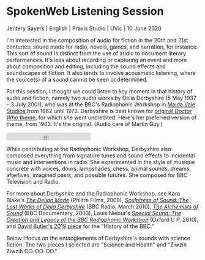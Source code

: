 # SpokenWeb Listening Session 

Jentery Sayers | English | Praxis Studio | UVic | 10 June 2020 

I'm interested in the composition of audio for fiction in the 20th and 21st centuries: sound made for radio, novels, games, and narration, for instance. This sort of sound is distinct from the use of audio to document literary performances. It's less about recording or capturing an event and more about composition and editing, including the sound effects and soundscapes of fiction. It also tends to involve acousmatic listening, where the source(s) of a sound cannot be seen or determined.  

For this session, I thought we could listen to key moment in that history of audio and fiction, namely two audio works by Delia Derbyshire (5 May 1937 – 3 July 2001), who was at the BBC's Radiophonic Workshop in [Maida Vale Studios](https://www.google.com/maps/@51.5262781,-0.1909051,3a,75y,222.79h,90.48t/data=!3m6!1e1!3m4!1s-RpzF9BJ2aBun5N8pqA70Q!2e0!7i16384!8i8192) from 1962 until 1973. Derbyshire is best known for [original *Doctor Who* theme](https://www.youtube.com/watch?v=xkIEkLww3lg), for which she went uncredited. Here's her preferred version of theme, from 1963. It's the original. (Audio care of Martin Guy.) 

<iframe src="http://wikidelia.net/wiki/File:Doctor_Who.ogg?embedplayer=yes" width="220" height="20" frameborder="0" webkitAllowFullScreen mozallowfullscreen allowFullScreen></iframe>

While contributing at the Radiophonic Workshop, Derbyshire also composed everything from signature tunes and sound effects to incidental music and interventions in radio. She experimented in the style of musique concrète with voices, doors, lampshades, chess, animal sounds, dreams, afterlives, imagined pasts, and possible futures. She composed for BBC Television and Radio. 

For more about Derbyshire and the Radiophonic Workshop, see Kara Blake's [*The Delian Mode*](https://thedelianmode.com/) (Philtre Films, 2009), [*Sculptress of Sound: The Lost Works of Delia Derbyshire*](https://www.bbc.co.uk/programmes/b00rl2ky) (BBC Radio, March 2010), [*The Alchemists of Sound*](http://www.ubu.com/film/alchemists.html) (BBC Documentary, 2003), Louis Niebur's [*Special Sound: The Creation and Legacy of the BBC Radiophonic Workshop*](https://global.oup.com/ushe/product/special-sound-9780195368406?cc=ca&lang=en&) (Oxford U P, 2010), and [David Butler's 2019 piece](https://www.bbc.com/historyofthebbc/100-voices/pioneering-women/women-of-the-workshop/delia-derbyshire) for the "History of the BBC." 

Below I focus on the entanglements of Derbyshire's sounds with science fiction. The two pieces I selected are "Science and Health" and "Ziwzih Ziwzih OO-OO-OO." 
